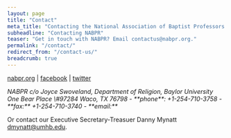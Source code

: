```yaml
---
layout: page
title: "Contact"
meta_title: "Contacting the National Association of Baptist Professors of Religion"
subheadline: "Contacting NABPR"
teaser: "Get in touch with NABPR? Email contactus@nabpr.org."
permalink: "/contact/"
redirect_from: "/contact-us/"
breadcrumb: true
---
```



[nabpr.org](https://nabpr.org/) \| [facebook](https://facebook.com/nabpr) \| [twitter](https://twitter.com/nabpr1)
<address>
NABPR c/o Joyce Swoveland,
Department of Religion,
Baylor University One Bear Place
\#97284 Waco, TX 76798
 - **phone**: +1-254-710-3758
 - **fax:** +1-254-710-3740
 - **email:** <Joyce_Swoveland@baylor.edu>
</address>

Or contact our Executive Secretary-Treasuer Danny Mynatt <dmynatt@umhb.edu>.
